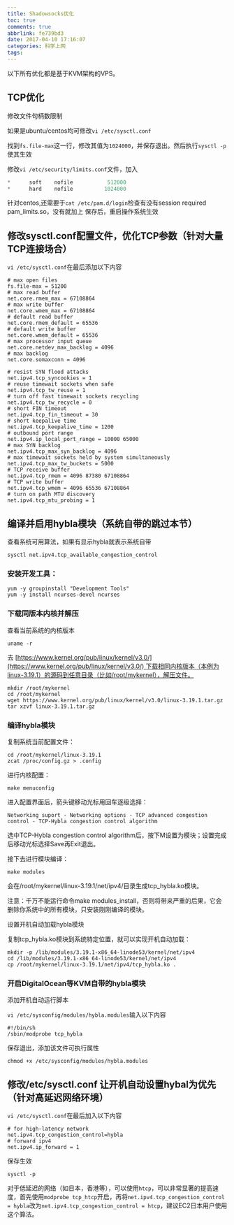```yaml
---
title: Shadowsocks优化
toc: true
comments: true
abbrlink: fe739bd3
date: 2017-04-10 17:16:07
categories: 科学上网
tags: 
---
```


以下所有优化都是基于KVM架构的VPS。

## TCP优化

修改文件句柄数限制

如果是ubuntu/centos均可修改`vi /etc/sysctl.conf`

找到`fs.file-max`这一行，修改其值为`1024000`，并保存退出。然后执行`sysctl -p`使其生效

修改`vi /etc/security/limits.conf`文件，加入

```c
*      soft    nofile           512000
*      hard    nofile          1024000
```

针对centos,还需要于`cat /etc/pam.d/login`检查有没有session required pam_limits.so，没有就加上 保存后，重启操作系统生效
<!-- more -->

## 修改sysctl.conf配置文件，优化TCP参数（针对大量TCP连接场合）

`vi /etc/sysctl.conf`在最后添加以下内容

```shell
# max open files
fs.file-max = 51200
# max read buffer
net.core.rmem_max = 67108864
# max write buffer
net.core.wmem_max = 67108864
# default read buffer
net.core.rmem_default = 65536
# default write buffer
net.core.wmem_default = 65536
# max processor input queue
net.core.netdev_max_backlog = 4096
# max backlog
net.core.somaxconn = 4096

# resist SYN flood attacks
net.ipv4.tcp_syncookies = 1
# reuse timewait sockets when safe
net.ipv4.tcp_tw_reuse = 1
# turn off fast timewait sockets recycling
net.ipv4.tcp_tw_recycle = 0
# short FIN timeout
net.ipv4.tcp_fin_timeout = 30
# short keepalive time
net.ipv4.tcp_keepalive_time = 1200
# outbound port range
net.ipv4.ip_local_port_range = 10000 65000
# max SYN backlog
net.ipv4.tcp_max_syn_backlog = 4096
# max timewait sockets held by system simultaneously
net.ipv4.tcp_max_tw_buckets = 5000
# TCP receive buffer
net.ipv4.tcp_rmem = 4096 87380 67108864
# TCP write buffer
net.ipv4.tcp_wmem = 4096 65536 67108864
# turn on path MTU discovery
net.ipv4.tcp_mtu_probing = 1
```

## 编译并启用hybla模块（系统自带的跳过本节）

查看系统可用算法，如果有显示hybla就表示系统自带

```shell
sysctl net.ipv4.tcp_available_congestion_control
```

### 安装开发工具：

```shell
yum -y groupinstall "Development Tools"
yum -y install ncurses-devel ncurses
```

### 下载同版本内核并解压

查看当前系统的内核版本

```shell
uname -r
```

去 [https://www.kernel.org/pub/linux/kernel/v3.0/](https://www.kernel.org/pub/linux/kernel/v3.0/) 下载相同内核版本（本例为linux-3.19.1）的源码到任意目录（比如/root/mykernel），解压文件。

```
mkdir /root/mykernel
cd /root/mykernel
wget https://www.kernel.org/pub/linux/kernel/v3.0/linux-3.19.1.tar.gz
tar xzvf linux-3.19.1.tar.gz
```

### 编译hybla模块

复制系统当前配置文件：

```shell
cd /root/mykernel/linux-3.19.1
zcat /proc/config.gz > .config
```

进行内核配置：

```shell
make menuconfig
```

进入配置界面后，箭头键移动光标用回车逐级选择：

```shell
Networking suport - Networking options - TCP advanced congestion control - TCP-Hybla congestion control algorithm
```

选中TCP-Hybla congestion control algorithm后，按下M设置为模块；设置完成后移动光标选择Save再Exit退出。

接下去进行模块编译：

```shell
make modules
```

会在/root/mykernel/linux-3.19.1/net/ipv4/目录生成tcp_hybla.ko模块。

注意：千万不能运行命令make modules_install，否则将带来严重的后果，它会删除你系统中的所有模块，只安装刚刚编译的模块。

设置开机自动加载hybla模块

复制tcp_hybla.ko模块到系统特定位置，就可以实现开机自动加载：

```shell
mkdir -p /lib/modules/3.19.1-x86_64-linode53/kernel/net/ipv4
cd /lib/modules/3.19.1-x86_64-linode53/kernel/net/ipv4
cp /root/mykernel/linux-3.19.1/net/ipv4/tcp_hybla.ko .
```

### 开启DigitalOcean等KVM自带的hybla模块

添加开机自动运行脚本

`vi /etc/sysconfig/modules/hybla.modules`输入以下内容

```shell
#!/bin/sh
/sbin/modprobe tcp_hybla
```

保存退出，添加该文件可执行属性

```shell
chmod +x /etc/sysconfig/modules/hybla.modules
```

## 修改/etc/sysctl.conf 让开机自动设置hybal为优先（针对高延迟网络环境）

`vi /etc/sysctl.conf`在最后加入以下内容

```shell
# for high-latency network
net.ipv4.tcp_congestion_control=hybla
# forward ipv4
net.ipv4.ip_forward = 1
```
保存生效
```shell
sysctl -p
```
对于低延迟的网络（如日本，香港等），可以使用`htcp`，可以非常显著的提高速度，首先使用`modprobe tcp_htcp`开启，再将`net.ipv4.tcp_congestion_control = hybla`改为`net.ipv4.tcp_congestion_control = htcp`，建议EC2日本用户使用这个算法。